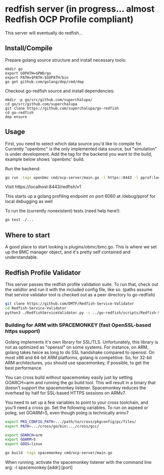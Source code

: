 # redfish server (in progress... almost Redfish OCP Profile compliant)

This server will eventually do redfish...

## Install/Compile

Prepare golang source structure and install necessary tools:

```
mkdir go
export GOPATH=$PWD/go
export PATH=$PATH:$GOPATH/bin
go get github.com/golang/dep/cmd/dep
```

Checkout go-redfish source and install dependencies:

```
mkdir -p go/src/github.com/superchalupa/
cd go/src/github.com/superchalupa
git clone https://github.com/superchalupa/go-redfish
cd go-redfish
dep ensure
```

## Usage

First, you need to select which data source you'd like to compile for.
Currently "openbmc" is the only implemented data source, but "simulation" is
under development. Add the tag for the backend you want to the build, example
below shows 'openbmc' build.

Run the backend:
```bash
go run -tags openbmc cmd/ocp-server/main.go -l https::8443 -l pprof:localhost:6060
```

Visit https://localhost:8443/redfish/v1

This starts up a golang profiling endpoint on port 6060 at /debug/pprof for local debugging as well

To run the (currently nonexistent) tests (need help here!):
```bash
go test ./...
```

## Where to start

A good place to start looking is plugins/obmc/bmc.go. This is where we set up the BMC manager object, and it's pretty self contained and understandable.

## Redfish Profile Validator

This server passes the redfish profile validation suite. To run that, check out the validtor and run it with the included config file, like so. (paths assume that service validator tool is checked out as a peer directory to go-redfish)
```bash
git clone https://github.com/DMTF/Redfish-Service-Validator
cd Redfish-Service-Validator
python3 ./RedfishServiceValidator.py -c ../go-redfish/scripts/Redfish-Service-Validator.ini 
```

### Building for ARM with SPACEMONKEY (fast OpenSSL-based https support)

Golang implements it's own library for SSL/TLS. Unfortunately, this library is not as optimized as "openssl" on some systems. For instance, on ARM, golang takes twice as long to do SSL handshake compared to openssl. On most x86 and 64-bit ARM platforms, golang is competitive. So, for 32-bit ARM architectures, you should use spacemonkey, if possible, to get the best performance.

You can cross build *without* spacemonkey easily just by setting GOARCH=arm and running the go build tool. This will result in a binary that doesn't support the spacemonkey listener. Spacemonkey reduces the overhead by half for SSL-based HTTPS sessions on ARMv7.

You need to set up a few variables to point to your cross toolchain, and you'll need a cross go. Set the following variables. To run on aspeed or poleg, set GOARM=5, even though poleg is technically armv7

```bash
export PKG_CONFIG_PATH=.../path/to/cross/pkgconfig/pc/files/
export PATH=.../cross/go/bin:.../cross/gcc/

export GOARCH=arm
export GOARM=5
export GOOS=linux

go build -tags spacemonkey cmd/ocp-server/main.go
```

When running, activate the spacemonkey listener with the command line arg: -l spacemonkey:[addr]:[port]
